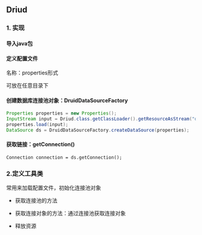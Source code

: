 ## Driud

### 1. 实现

#### 导入java包

#### 定义配置文件

名称：properties形式

可放在任意目录下

#### 创建数据库连接池对象：DruidDataSourceFactory

```java
Properties properties = new Properties();
InputStream input = Driud.class.getClassLoader().getResourceAsStream("druid.properties");
properties.load(input);
DataSource ds = DruidDataSourceFactory.createDataSource(properties);
```

#### 获取链接：getConnection()

```
Connection connection = ds.getConnection();
```

### 2.定义工具类

常用来加载配置文件，初始化连接池对象

- 获取连接池的方法

- 获取连接对象的方法：通过连接池获取连接对象

- 释放资源

  